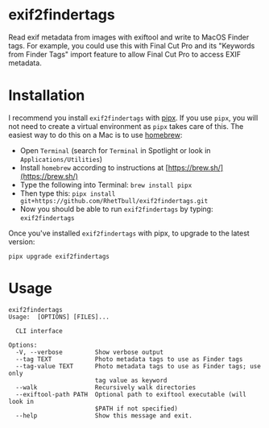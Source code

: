 # exif2findertags
Read exif metadata from images with exiftool and write to MacOS Finder tags.  For example, you could use this with Final Cut Pro and its "Keywords from Finder Tags" import feature to allow Final Cut Pro to access EXIF metadata.

# Installation
I recommend you install `exif2findertags` with [pipx](https://github.com/pipxproject/pipx). If you use `pipx`, you will not need to create a virtual environment as `pipx` takes care of this. The easiest way to do this on a Mac is to use [homebrew](https://brew.sh/):

- Open `Terminal` (search for `Terminal` in Spotlight or look in `Applications/Utilities`)
- Install `homebrew` according to instructions at [https://brew.sh/](https://brew.sh/)
- Type the following into Terminal: `brew install pipx`
- Then type this: `pipx install git+https://github.com/RhetTbull/exif2findertags.git`
- Now you should be able to run `exif2findertags` by typing: `exif2findertags`

Once you've installed `exif2findertags` with pipx, to upgrade to the latest version:

    pipx upgrade exif2findertags


# Usage
```
exif2findertags
Usage:  [OPTIONS] [FILES]...

  CLI interface

Options:
  -V, --verbose         Show verbose output
  --tag TEXT            Photo metadata tags to use as Finder tags
  --tag-value TEXT      Photo metadata tags to use as Finder tags; use only
                        tag value as keyword
  --walk                Recursively walk directories
  --exiftool-path PATH  Optional path to exiftool executable (will look in
                        $PATH if not specified)
  --help                Show this message and exit.
```
